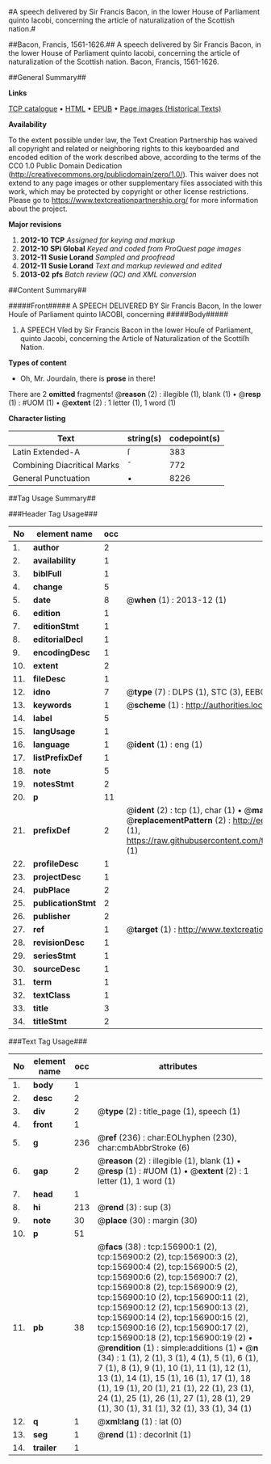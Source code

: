 #A speech delivered by Sir Francis Bacon, in the lower House of Parliament quinto Iacobi, concerning the article of naturalization of the Scottish nation.#

##Bacon, Francis, 1561-1626.##
A speech delivered by Sir Francis Bacon, in the lower House of Parliament quinto Iacobi, concerning the article of naturalization of the Scottish nation.
Bacon, Francis, 1561-1626.

##General Summary##

**Links**

[TCP catalogue](http://www.ota.ox.ac.uk/tcp/)  • 
[HTML](http://tei.it.ox.ac.uk/tcp/Texts-HTML/free/A76/A76885.html)  • 
[EPUB](http://tei.it.ox.ac.uk/tcp/Texts-EPUB/free/A76/A76885.epub) • 
[Page images (Historical Texts)](https://historicaltexts.jisc.ac.uk/eebo-99868259e)

**Availability**

To the extent possible under law, the Text Creation Partnership has waived all copyright and related or neighboring rights to this keyboarded and encoded edition of the work described above, according to the terms of the CC0 1.0 Public Domain Dedication (http://creativecommons.org/publicdomain/zero/1.0/). This waiver does not extend to any page images or other supplementary files associated with this work, which may be protected by copyright or other license restrictions. Please go to https://www.textcreationpartnership.org/ for more information about the project.

**Major revisions**

1. __2012-10__ __TCP__ *Assigned for keying and markup*
1. __2012-10__ __SPi Global__ *Keyed and coded from ProQuest page images*
1. __2012-11__ __Susie Lorand__ *Sampled and proofread*
1. __2012-11__ __Susie Lorand__ *Text and markup reviewed and edited*
1. __2013-02__ __pfs__ *Batch review (QC) and XML conversion*

##Content Summary##

#####Front#####
A SPEECH DELIVERED BY Sir Francis Bacon, In the lower Houſe of Parliament quinto IACOBI, concerning 
#####Body#####

1. A SPEECH Vſed by Sir Francis Bacon in the lower Houſe of Parliament, quinto Jacobi, concerning the Article of Naturalization of the Scottiſh Nation.

**Types of content**

  * Oh, Mr. Jourdain, there is **prose** in there!

There are 2 **omitted** fragments! 
 @__reason__ (2) : illegible (1), blank (1)  •  @__resp__ (1) : #UOM (1)  •  @__extent__ (2) : 1 letter (1), 1 word (1)

**Character listing**


|Text|string(s)|codepoint(s)|
|---|---|---|
|Latin Extended-A|ſ|383|
|Combining             Diacritical Marks|̄|772|
|General Punctuation|•|8226|

##Tag Usage Summary##

###Header Tag Usage###

|No|element name|occ|attributes|
|---|---|---|---|
|1.|__author__|2||
|2.|__availability__|1||
|3.|__biblFull__|1||
|4.|__change__|5||
|5.|__date__|8| @__when__ (1) : 2013-12 (1)|
|6.|__edition__|1||
|7.|__editionStmt__|1||
|8.|__editorialDecl__|1||
|9.|__encodingDesc__|1||
|10.|__extent__|2||
|11.|__fileDesc__|1||
|12.|__idno__|7| @__type__ (7) : DLPS (1), STC (3), EEBO-CITATION (1), PROQUEST (1), VID (1)|
|13.|__keywords__|1| @__scheme__ (1) : http://authorities.loc.gov/ (1)|
|14.|__label__|5||
|15.|__langUsage__|1||
|16.|__language__|1| @__ident__ (1) : eng (1)|
|17.|__listPrefixDef__|1||
|18.|__note__|5||
|19.|__notesStmt__|2||
|20.|__p__|11||
|21.|__prefixDef__|2| @__ident__ (2) : tcp (1), char (1)  •  @__matchPattern__ (2) : ([0-9\-]+):([0-9IVX]+) (1), (.+) (1)  •  @__replacementPattern__ (2) : http://eebo.chadwyck.com/downloadtiff?vid=$1&page=$2 (1), https://raw.githubusercontent.com/textcreationpartnership/Texts/master/tcpchars.xml#$1 (1)|
|22.|__profileDesc__|1||
|23.|__projectDesc__|1||
|24.|__pubPlace__|2||
|25.|__publicationStmt__|2||
|26.|__publisher__|2||
|27.|__ref__|1| @__target__ (1) : http://www.textcreationpartnership.org/docs/. (1)|
|28.|__revisionDesc__|1||
|29.|__seriesStmt__|1||
|30.|__sourceDesc__|1||
|31.|__term__|1||
|32.|__textClass__|1||
|33.|__title__|3||
|34.|__titleStmt__|2||


###Text Tag Usage###

|No|element name|occ|attributes|
|---|---|---|---|
|1.|__body__|1||
|2.|__desc__|2||
|3.|__div__|2| @__type__ (2) : title_page (1), speech (1)|
|4.|__front__|1||
|5.|__g__|236| @__ref__ (236) : char:EOLhyphen (230), char:cmbAbbrStroke (6)|
|6.|__gap__|2| @__reason__ (2) : illegible (1), blank (1)  •  @__resp__ (1) : #UOM (1)  •  @__extent__ (2) : 1 letter (1), 1 word (1)|
|7.|__head__|1||
|8.|__hi__|213| @__rend__ (3) : sup (3)|
|9.|__note__|30| @__place__ (30) : margin (30)|
|10.|__p__|51||
|11.|__pb__|38| @__facs__ (38) : tcp:156900:1 (2), tcp:156900:2 (2), tcp:156900:3 (2), tcp:156900:4 (2), tcp:156900:5 (2), tcp:156900:6 (2), tcp:156900:7 (2), tcp:156900:8 (2), tcp:156900:9 (2), tcp:156900:10 (2), tcp:156900:11 (2), tcp:156900:12 (2), tcp:156900:13 (2), tcp:156900:14 (2), tcp:156900:15 (2), tcp:156900:16 (2), tcp:156900:17 (2), tcp:156900:18 (2), tcp:156900:19 (2)  •  @__rendition__ (1) : simple:additions (1)  •  @__n__ (34) : 1 (1), 2 (1), 3 (1), 4 (1), 5 (1), 6 (1), 7 (1), 8 (1), 9 (1), 10 (1), 11 (1), 12 (1), 13 (1), 14 (1), 15 (1), 16 (1), 17 (1), 18 (1), 19 (1), 20 (1), 21 (1), 22 (1), 23 (1), 24 (1), 25 (1), 26 (1), 27 (1), 28 (1), 29 (1), 30 (1), 31 (1), 32 (1), 33 (1), 34 (1)|
|12.|__q__|1| @__xml:lang__ (1) : lat (0)|
|13.|__seg__|1| @__rend__ (1) : decorInit (1)|
|14.|__trailer__|1||
